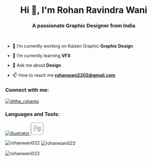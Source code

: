 <h1 align="center">Hi 👋, I'm Rohan Ravindra Wani</h1>
<h3 align="center">A passionate Graphic Designer from India</h3>

<p align="left"> <a href="https://twitter.com/" target="blank"><img src="https://img.shields.io/twitter/follow/?logo=twitter&style=for-the-badge" alt="" /></a> </p>

- 🔭 I’m currently working on Kaizen Graphic **Graphic Design**

- 🌱 I’m currently learning **VFX**

- 💬 Ask me about **Design**

- 📫 How to reach me **rohanwani2202@gmail.com**

<h3 align="left">Connect with me:</h3>
<p align="left">
<a href="https://instagram.com/@the_rohanta" target="blank"><img align="center" src="https://raw.githubusercontent.com/rahuldkjain/github-profile-readme-generator/master/src/images/icons/Social/instagram.svg" alt="@the_rohanta" height="30" width="40" /></a>
</p>

<h3 align="left">Languages and Tools:</h3>
<p align="left"> <a href="https://www.adobe.com/in/products/illustrator.html" target="_blank" rel="noreferrer"> <img src="https://www.vectorlogo.zone/logos/adobe_illustrator/adobe_illustrator-icon.svg" alt="illustrator" width="40" height="40"/> </a> <a href="https://www.photoshop.com/en" target="_blank" rel="noreferrer"> <img src="https://raw.githubusercontent.com/devicons/devicon/master/icons/photoshop/photoshop-line.svg" alt="photoshop" width="40" height="40"/> </a> </p>

<p><img align="left" src="https://github-readme-stats.vercel.app/api/top-langs?username=rohanwani022&show_icons=true&locale=en&layout=compact" alt="rohanwani022" /></p>

<p>&nbsp;<img align="center" src="https://github-readme-stats.vercel.app/api?username=rohanwani022&show_icons=true&locale=en" alt="rohanwani022" /></p>

<p><img align="center" src="https://github-readme-streak-stats.herokuapp.com/?user=rohanwani022&" alt="rohanwani022" /></p>
